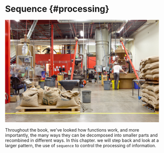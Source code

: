 # Sequence {#processing}

![Saltspring Island Roasting Facility](images/saltspring/title.jpg)

Throughout the book, we've looked how functions work, and more importantly, the many ways they can be decomposed into smaller parts and recombined in different ways. In this chapter. we will step back and look at a larger pattern, the use of `sequence` to control the processing of information.